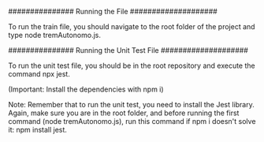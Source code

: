 ############### Running the File ####################

To run the train file, you should navigate to the root folder of the project and type node tremAutonomo.js.

############### Running the Unit Test File ####################

To run the unit test file, you should be in the root repository and execute the command npx jest.

(Important: Install the dependencies with npm i)

Note: Remember that to run the unit test, you need to install the Jest library. Again,
make sure you are in the root folder, and before running the first command (node tremAutonomo.js), run this command if npm i doesn't solve it: npm install jest.
